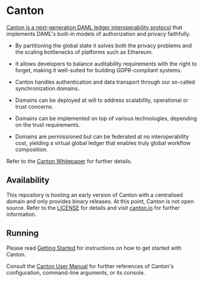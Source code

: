 # Canton

[Canton is a next-generation DAML ledger interoperability protocol](https://www.canton.io) that implements DAML's built-in models of authorization and
privacy faithfully.

* By partitioning the global state it solves both the privacy problems and the scaling bottlenecks of platforms such as
  Ethereum.

* It allows developers to balance auditability requirements with the right to forget, making it well-suited for building
  GDPR-compliant systems.

* Canton handles authentication and data transport through our so-called synchronization domains.

* Domains can be deployed at will to address scalability, operational or trust concerns.

* Domains can be implemented on top of various technologies, depending on the trust requirements.

* Domains are permissioned but can be federated at no interoperability cost, yielding a virtual global ledger that enables
  truly global workflow composition.

Refer to the [Canton Whitepaper](https://www.canton.io/publications/canton-whitepaper.pdf) for further details.

## Availability

This repository is hosting an early version of Canton with a centralised
domain and only provides binary releases. At this point, Canton is not open source. 
Refer to the [LICENSE](LICENSE.txt) for details and visit [canton.io](https://www.canton.io) for further information.

## Running

Please read [Getting
Started](https://www.canton.io/docs/stable/user-manual/tutorials/getting_started.html)
for instructions on how to get started with Canton.

Consult the [Canton User
Manual](https://www.canton.io/docs/stable/user-manual/index.html) for further
references of Canton's configuration, command-line arguments, or its console.
